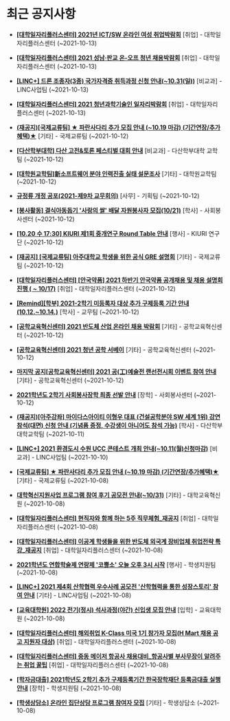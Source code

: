# 최근 공지사항

* **[[대학일자리플러스센터] 2021년 ICT/SW 온라인 여성 취업박람회](http://ajou.ac.kr/kr/ajou/notice.do?mode=view&amp;articleNo=113915&amp;article.offset=0&amp;articleLimit=30)**
 [취업] - 대학일자리플러스센터 (~2021-10-13)

* **[[대학일자리플러스센터] 2021 성남·판교 온-오프 청년 채용박람회](http://ajou.ac.kr/kr/ajou/notice.do?mode=view&amp;articleNo=113913&amp;article.offset=0&amp;articleLimit=30)**
 [취업] - 대학일자리플러스센터 (~2021-10-13)

* **[[LINC+] 드론 조종자(3종) 국가자격증 취득과정 신청 안내(~10.31(일))](http://ajou.ac.kr/kr/ajou/notice.do?mode=view&amp;articleNo=113912&amp;article.offset=0&amp;articleLimit=30)**
 [비교과] - LINC사업팀 (~2021-10-13)

* **[[대학일자리플러스센터] 2021 청년과학기술인 일자리박람회](http://ajou.ac.kr/kr/ajou/notice.do?mode=view&amp;articleNo=113910&amp;article.offset=0&amp;articleLimit=30)**
 [취업] - 대학일자리플러스센터 (~2021-10-13)

* **[(재공지)[국제교류팀] ★ 파란사다리 추가 모집 안내 (~10.19 마감) (기간연장/추가혜택)★](http://ajou.ac.kr/kr/ajou/notice.do?mode=view&amp;articleNo=113907&amp;article.offset=0&amp;articleLimit=30)**
 [기타] - 국제교류팀 (~2021-10-12)

* **[[다산학부대학] 다산 고전&amp;토론 페스티벌 대회 안내](http://ajou.ac.kr/kr/ajou/notice.do?mode=view&amp;articleNo=113906&amp;article.offset=0&amp;articleLimit=30)**
 [비교과] - 다산학부대학 교학팀 (~2021-10-12)

* **[[대학원교학팀]新소프트웨어 분야 인력진출 실태 설문조사](http://ajou.ac.kr/kr/ajou/notice.do?mode=view&amp;articleNo=113905&amp;article.offset=0&amp;articleLimit=30)**
 [기타] - 대학원교학팀 (~2021-10-12)

* **[규정류 개정 공포(2021-제9차 교무회의)](http://ajou.ac.kr/kr/ajou/notice.do?mode=view&amp;articleNo=113898&amp;article.offset=0&amp;articleLimit=30)**
 [사무] - 기획팀 (~2021-10-12)

* **[[봉사활동] 결식아동돕기 &#x27;사랑의 쌀&#x27; 배달 자원봉사자 모집(10/21)](http://ajou.ac.kr/kr/ajou/notice.do?mode=view&amp;articleNo=113895&amp;article.offset=0&amp;articleLimit=30)**
 [학사] - 사회봉사센터 (~2021-10-12)

* **[[10.20 수 17:30] KIURI 제1회 중개연구 Round Table 안내](http://ajou.ac.kr/kr/ajou/notice.do?mode=view&amp;articleNo=113878&amp;article.offset=0&amp;articleLimit=30)**
 [행사] - KIURI 연구단 (~2021-10-12)

* **[[재공지] [국제교류팀] 아주대학교 학생을 위한 공식 GRE 설명회](http://ajou.ac.kr/kr/ajou/notice.do?mode=view&amp;articleNo=113876&amp;article.offset=0&amp;articleLimit=30)**
 [기타] - 국제교류팀 (~2021-10-12)

* **[[대학일자리플러스센터] [안국약품] 2021 하반기 안국약품 공개채용 및 채용 설명회 진행 ( ~ 10/17)](http://ajou.ac.kr/kr/ajou/notice.do?mode=view&amp;articleNo=113875&amp;article.offset=0&amp;articleLimit=30)**
 [취업] - 대학일자리플러스센터 (~2021-10-12)

* **[[Remind][학부] 2021-2학기 미등록자 대상 추가 구제등록 기간 안내(10.12.~10.14.)](http://ajou.ac.kr/kr/ajou/notice.do?mode=view&amp;articleNo=113874&amp;article.offset=0&amp;articleLimit=30)**
 [학사] - 교무팀 (~2021-10-12)

* **[[공학교육혁신센터] 2021 반도체 산업 온라인 채용 박람회](http://ajou.ac.kr/kr/ajou/notice.do?mode=view&amp;articleNo=113872&amp;article.offset=0&amp;articleLimit=30)**
 [기타] - 공학교육혁신센터 (~2021-10-12)

* **[[공학교육혁신센터] 2021 청년 공학 서베이](http://ajou.ac.kr/kr/ajou/notice.do?mode=view&amp;articleNo=113871&amp;article.offset=0&amp;articleLimit=30)**
 [기타] - 공학교육혁신센터 (~2021-10-12)

* **[마지막 공지[공학교육혁신센터] 2021 공(工)예술전 랜선전시회 이벤트 참여 안내](http://ajou.ac.kr/kr/ajou/notice.do?mode=view&amp;articleNo=113870&amp;article.offset=0&amp;articleLimit=30)**
 [기타] - 공학교육혁신센터 (~2021-10-12)

* **[2021학년도 2학기 사회봉사장학 최종 선발 안내](http://ajou.ac.kr/kr/ajou/notice.do?mode=view&amp;articleNo=113868&amp;article.offset=0&amp;articleLimit=30)**
 [장학] - 사회봉사센터 (~2021-10-12)

* **[(재공지)[아주강좌] 마이다스아이티 이형우 대표 (건설공학분야 SW 세계 1위) 강연 참석(대면) 신청 안내 (기념품 증정, 수강생이 아니어도 참석 가능)](http://ajou.ac.kr/kr/ajou/notice.do?mode=view&amp;articleNo=113861&amp;article.offset=0&amp;articleLimit=30)**
 [학사] - 다산학부대학교학팀 (~2021-10-11)

* **[[LINC+] 2021 환경도시 수원 UCC 콘테스트 개최 안내(~10.11(월)신청마감)](http://ajou.ac.kr/kr/ajou/notice.do?mode=view&amp;articleNo=113860&amp;article.offset=0&amp;articleLimit=30)**
 [비교과] - LINC사업팀 (~2021-10-10)

* **[[국제교류팀] ★ 파란사다리 추가 모집 안내 (~10.19 마감) (기간연장/추가혜택)★](http://ajou.ac.kr/kr/ajou/notice.do?mode=view&amp;articleNo=113856&amp;article.offset=0&amp;articleLimit=30)**
 [기타] - 국제교류팀 (~2021-10-08)

* **[대학혁신지원사업 프로그램 참여 후기 공모전 안내(~10/31)](http://ajou.ac.kr/kr/ajou/notice.do?mode=view&amp;articleNo=113852&amp;article.offset=0&amp;articleLimit=30)**
 [기타] - 대학교육혁신원 (~2021-10-08)

* **[[대학일자리플러스센터] 현직자와 함께 하는 5주 직무체험_재공지](http://ajou.ac.kr/kr/ajou/notice.do?mode=view&amp;articleNo=113849&amp;article.offset=0&amp;articleLimit=30)**
 [취업] - 대학일자리플러스센터 (~2021-10-08)

* **[[대학일자리플러스센터] 이공계 학생들을 위한 반도체 외국계 장비업체 취업전략 특강_재공지](http://ajou.ac.kr/kr/ajou/notice.do?mode=view&amp;articleNo=113848&amp;article.offset=0&amp;articleLimit=30)**
 [취업] - 대학일자리플러스센터 (~2021-10-08)

* **[2021학년도 연합학술제 연랑제 &#x27;코뿔소&#x27; 오늘 오후 3시 시작](http://ajou.ac.kr/kr/ajou/notice.do?mode=view&amp;articleNo=113841&amp;article.offset=0&amp;articleLimit=30)**
 [행사] - 학생지원팀 (~2021-10-08)

* **[[LINC+] 2021 제4회 산학협력 우수사례 공모전 &#x27;산학협력을 통한 성장스토리&#x27; 참여 안내](http://ajou.ac.kr/kr/ajou/notice.do?mode=view&amp;articleNo=113838&amp;article.offset=0&amp;articleLimit=30)**
 [기타] - LINC사업팀 (~2021-10-08)

* **[[교육대학원] 2022 전기(정시) 석사과정(야간) 신입생 모집 안내](http://ajou.ac.kr/kr/ajou/notice.do?mode=view&amp;articleNo=113837&amp;article.offset=0&amp;articleLimit=30)**
 [입학] - 교육대학원 (~2021-10-08)

* **[[대학일자리플러스센터] 해외취업 K-Class 미국 1기 참가자 모집(H Mart 채용 공고 지원자 대상)](http://ajou.ac.kr/kr/ajou/notice.do?mode=view&amp;articleNo=113833&amp;article.offset=0&amp;articleLimit=30)**
 [취업] - 대학일자리플러스센터 (~2021-10-08)

* **[[대학일자리플러스센터] 중동 메이저 항공사 채용대비_항공사별 부사무장이 알려주는 취업 꿀팁](http://ajou.ac.kr/kr/ajou/notice.do?mode=view&amp;articleNo=113832&amp;article.offset=0&amp;articleLimit=30)**
 [취업] - 대학일자리플러스센터 (~2021-10-08)

* **[[학자금대출] 2021학년도 2학기 추가 구제등록기간 한국장학재단 등록금대출 실행 안내](http://ajou.ac.kr/kr/ajou/notice.do?mode=view&amp;articleNo=113831&amp;article.offset=0&amp;articleLimit=30)**
 [장학] - 학생지원팀 (~2021-10-08)

* **[[학생상담소] 온라인 집단상담 프로그램 참여자 모집](http://ajou.ac.kr/kr/ajou/notice.do?mode=view&amp;articleNo=113830&amp;article.offset=0&amp;articleLimit=30)**
 [기타] - 학생상담소 (~2021-10-08)
